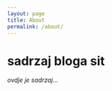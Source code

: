 ```yaml
---
layout: page
title: About
permalink: /about/
---
```


# sadrzaj bloga sit
*ovdje je sadrzaj...*



[jekyll-organization]: https://github.com/jekyll

